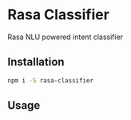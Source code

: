 # Rasa Classifier
Rasa NLU powered intent classifier

## Installation
```bash
npm i -S rasa-classifier
```

## Usage

